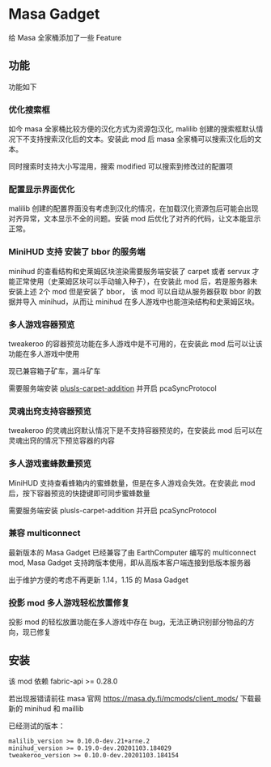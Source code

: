 # Masa Gadget

给 Masa 全家桶添加了一些 Feature

## 功能

功能如下

### 优化搜索框

如今 masa 全家桶比较方便的汉化方式为资源包汉化, malilib 创建的搜索框默认情况下不支持搜索汉化后的文本。安装此 mod 后 masa 全家桶可以搜索汉化后的文本。

同时搜索时支持大小写混用，搜索 modified 可以搜索到修改过的配置项

### 配置显示界面优化

malilib 创建的配置界面没有考虑到汉化的情况，在加载汉化资源包后可能会出现对齐异常，文本显示不全的问题。安装 mod 后优化了对齐的代码，让文本能显示正常。

### MiniHUD 支持 安装了 bbor 的服务端

minihud 的查看结构和史莱姆区块渲染需要服务端安装了 carpet 或者 servux 才能正常使用（史莱姆区块可以手动输入种子），在安装此 mod 后，若是服务器未安装上述 2个 mod 但是安装了 bbor， 该 mod 可以自动从服务器获取 bbor 的数据并导入 minihud，从而让 minihud 在多人游戏中也能渲染结构和史莱姆区块。 

### 多人游戏容器预览

tweakeroo 的容器预览功能在多人游戏中是不可用的，在安装此 mod 后可以让该功能在多人游戏中使用

现已兼容箱子矿车，漏斗矿车

需要服务端安装 [plusls-carpet-addition](https://github.com/plusls/plusls-carpet-addition) 并开启 pcaSyncProtocol

### 灵魂出窍支持容器预览

tweakeroo 的灵魂出窍默认情况下是不支持容器预览的，在安装此 mod 后可以在灵魂出窍的情况下预览容器的内容

### 多人游戏蜜蜂数量预览

MiniHUD 支持查看蜂箱内的蜜蜂数量，但是在多人游戏会失效。在安装此 mod 后，按下容器预览的快捷键即可同步蜜蜂数量

需要服务端安装 plusls-carpet-addition 并开启 pcaSyncProtocol


### 兼容 multiconnect

最新版本的 Masa Gadget 已经兼容了由 EarthComputer 编写的 multiconnect mod, Masa Gadget 支持跨版本使用，即从高版本客户端连接到低版本服务器

出于维护方便的考虑不再更新 1.14，1.15 的 Masa Gadget

### 投影 mod 多人游戏轻松放置修复

投影 mod 的轻松放置功能在多人游戏中存在 bug，无法正确识别部分物品的方向，现已修复

## 安装

该 mod 依赖 fabric-api >= 0.28.0

若出现报错请前往 masa 官网 https://masa.dy.fi/mcmods/client_mods/ 下载最新的 minihud 和 maillib

已经测试的版本：

```
malilib_version >= 0.10.0-dev.21+arne.2
minihud_version >= 0.19.0-dev.20201103.184029
tweakeroo_version >= 0.10.0-dev.20201103.184154
```
